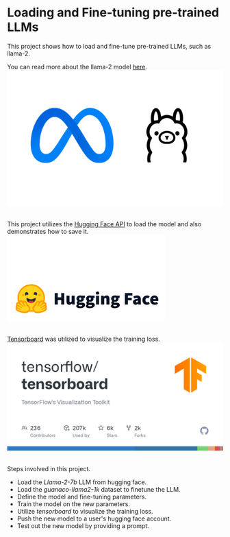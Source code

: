 # Loading and Fine-tuning pre-trained LLMs<br>
This project shows how to load and fine-tune pre-trained LLMs, such as llama-2.<br>  


You can read more about the llama-2 model [here](https://ai.meta.com/llama/).<br>
![image](./images/llama_2b.png)
<br><br>

This project utilizes the [Hugging Face API](https://huggingface.co/) to load the model and also demonstrates how to save it.<br>
![image](./images/hugging_face.png)
<br><br>

[Tensorboard](https://www.tensorflow.org/tensorboard) was utilized to visualize the training loss.
![image](./images/tensorboard.png)
<br><br>


Steps involved in this project.<br>
* Load the *Llama-2-7b* LLM from hugging face.<br>
* Load the *guanaco-llama2-1k* dataset to finetune the LLM.<br>
* Define the model and fine-tuning parameters.<br>
* Train the model on the new parameters.<br>
* Utilize *tensorboard* to visualize the training loss.<br>
* Push the new model to a user's hugging face account.<br>
* Test out the new model by providing a prompt.<br> 
